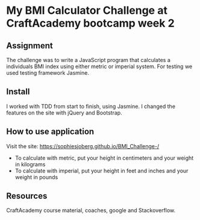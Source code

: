 # My BMI Calculator Challenge at CraftAcademy bootcamp week 2


## Assignment
The challenge was to write a JavaScript program that calculates a individuals BMI index using either metric or imperial system. For testing we used testing framework Jasmine.

## Install
I worked with TDD from start to finish, using Jasmine.
I changed the features on the site with jQuery and Bootstrap. 

## How to use application

Visit the site: https://sophiesjoberg.github.io/BMI_Challenge-/

* To calculate with metric, put your height in centimeters and your weight in kilograms
* To calculate with imperial, put your height in feet and inches and your weight in pounds

## Resources
CraftAcademy course material, coaches, google and Stackoverflow.
